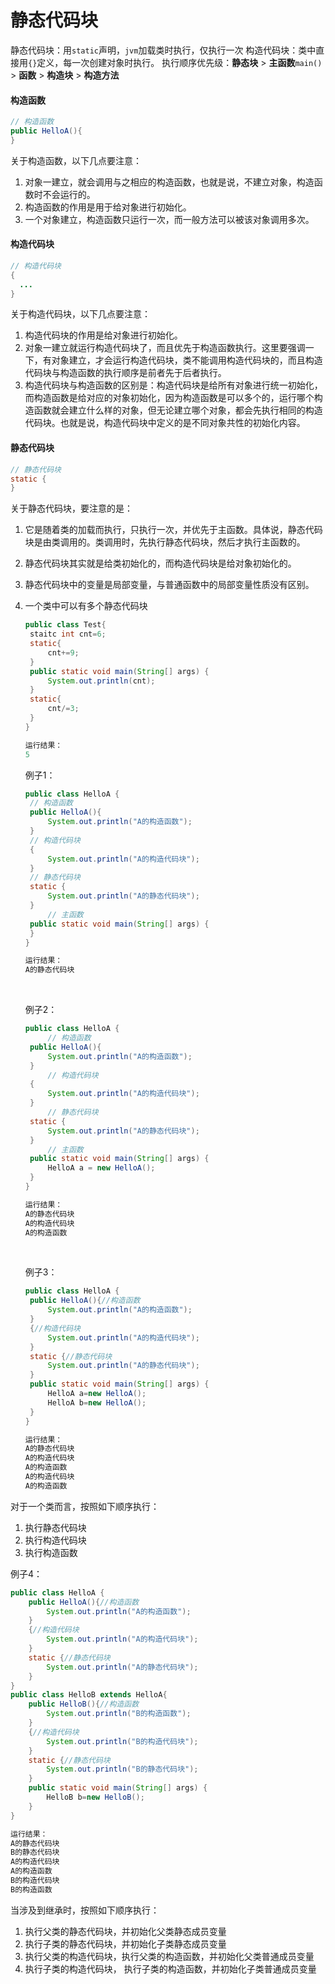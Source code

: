 # 静态代码块

静态代码块：用`static`声明，`jvm`加载类时执行，仅执行一次
构造代码块：类中直接用`{}`定义，每一次创建对象时执行。
执行顺序优先级：**静态块** > **主函数**`main()` > **函数** > **构造块** > **构造方法**

#### 构造函数

```java
// 构造函数
public HelloA(){
}
```

关于构造函数，以下几点要注意：

1. 对象一建立，就会调用与之相应的构造函数，也就是说，不建立对象，构造函数时不会运行的。
2. 构造函数的作用是用于给对象进行初始化。
3. 一个对象建立，构造函数只运行一次，而一般方法可以被该对象调用多次。

#### 构造代码块

```java
// 构造代码块
{
  ...
}
```

关于构造代码块，以下几点要注意：

1. 构造代码块的作用是给对象进行初始化。
2. 对象一建立就运行构造代码块了，而且优先于构造函数执行。这里要强调一下，有对象建立，才会运行构造代码块，类不能调用构造代码块的，而且构造代码块与构造函数的执行顺序是前者先于后者执行。
3. 构造代码块与构造函数的区别是：构造代码块是给所有对象进行统一初始化，而构造函数是给对应的对象初始化，因为构造函数是可以多个的，运行哪个构造函数就会建立什么样的对象，但无论建立哪个对象，都会先执行相同的构造代码块。也就是说，构造代码块中定义的是不同对象共性的初始化内容。

#### 静态代码块

```java
// 静态代码块
static {
}
```

关于静态代码块，要注意的是：

1. 它是随着类的加载而执行，只执行一次，并优先于主函数。具体说，静态代码块是由类调用的。类调用时，先执行静态代码块，然后才执行主函数的。

2. 静态代码块其实就是给类初始化的，而构造代码块是给对象初始化的。

3. 静态代码块中的变量是局部变量，与普通函数中的局部变量性质没有区别。

4. 一个类中可以有多个静态代码块

   ```java
   public class Test{
   	staitc int cnt=6;
   	static{
   		cnt+=9;
   	}
   	public static void main(String[] args) {
   		System.out.println(cnt);
   	}
   	static{
   		cnt/=3;
   	}
   }
   ```

   ```coffeescript
   运行结果：
   5
   ```

   例子1：

   ```java
   public class HelloA {
   	// 构造函数
   	public HelloA(){
   		System.out.println("A的构造函数");    
   	}
   	// 构造代码块
   	{
   		System.out.println("A的构造代码块");    
   	}
   	// 静态代码块
   	static {
   		System.out.println("A的静态代码块");        
   	}
     	// 主函数
   	public static void main(String[] args) {
   	}
   }
   ```

   ```coffeescript
   运行结果：
   A的静态代码块
   ```

   ​

   例子2：

   ```java
   public class HelloA {
     	// 构造函数
   	public HelloA(){
   		System.out.println("A的构造函数");    
   	}
     	// 构造代码块
   	{
   		System.out.println("A的构造代码块");    
   	}
     	// 静态代码块
   	static {
   		System.out.println("A的静态代码块");        
   	}
     	// 主函数 
   	public static void main(String[] args) {
   		HelloA a = new HelloA();
   	}
   }
   ```

   ```coffeescript
   运行结果：
   A的静态代码块
   A的构造代码块
   A的构造函数
   ```

   ​

   例子3：

   ```java
   public class HelloA {
    public HelloA(){//构造函数
        System.out.println("A的构造函数");    
    }
    {//构造代码块
        System.out.println("A的构造代码块");    
    }
    static {//静态代码块
        System.out.println("A的静态代码块");        
    }
    public static void main(String[] args) {
        HelloA a=new HelloA();
        HelloA b=new HelloA();
    }
   }
   ```

   ```coffeescript
   运行结果：
   A的静态代码块
   A的构造代码块
   A的构造函数
   A的构造代码块
   A的构造函数
   ```

对于一个类而言，按照如下顺序执行：

1. 执行静态代码块
2. 执行构造代码块
3. 执行构造函数

例子4：

```java
public class HelloA {
    public HelloA(){//构造函数
        System.out.println("A的构造函数");    
    }
    {//构造代码块
        System.out.println("A的构造代码块");    
    }
    static {//静态代码块
        System.out.println("A的静态代码块");        
    }
}
public class HelloB extends HelloA{
    public HelloB(){//构造函数
        System.out.println("B的构造函数");    
    }
    {//构造代码块
        System.out.println("B的构造代码块");    
    }
    static {//静态代码块
        System.out.println("B的静态代码块");        
    }
    public static void main(String[] args) {
        HelloB b=new HelloB();        
    }
}
```

```coffeescript
运行结果：
A的静态代码块
B的静态代码块
A的构造代码块
A的构造函数
B的构造代码块
B的构造函数
```

当涉及到继承时，按照如下顺序执行：

1. 执行父类的静态代码块，并初始化父类静态成员变量
2. 执行子类的静态代码块，并初始化子类静态成员变量
3. 执行父类的构造代码块，执行父类的构造函数，并初始化父类普通成员变量
4. 执行子类的构造代码块， 执行子类的构造函数，并初始化子类普通成员变量